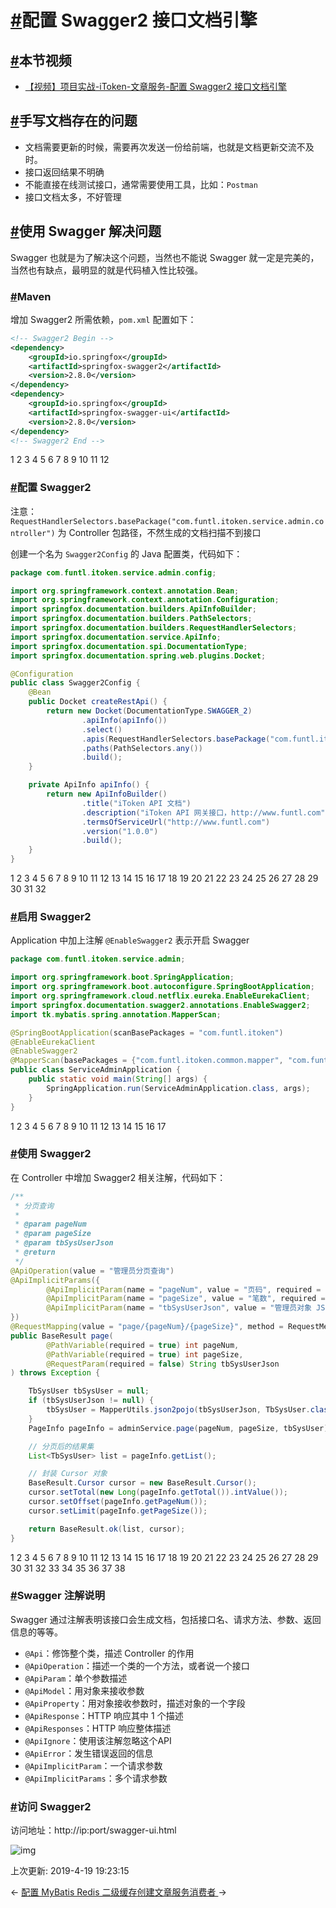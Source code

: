 # [#](https://funtl.com/zh/spring-cloud-itoken-codeing/Spring-Boot-配置-Swagger2-接口文档引擎.html#配置-swagger2-接口文档引擎)配置 Swagger2 接口文档引擎

## [#](https://funtl.com/zh/spring-cloud-itoken-codeing/Spring-Boot-配置-Swagger2-接口文档引擎.html#本节视频)本节视频

- [【视频】项目实战-iToken-文章服务-配置 Swagger2 接口文档引擎](https://www.bilibili.com/video/av29283857)

## [#](https://funtl.com/zh/spring-cloud-itoken-codeing/Spring-Boot-配置-Swagger2-接口文档引擎.html#手写文档存在的问题)手写文档存在的问题

- 文档需要更新的时候，需要再次发送一份给前端，也就是文档更新交流不及时。
- 接口返回结果不明确
- 不能直接在线测试接口，通常需要使用工具，比如：`Postman`
- 接口文档太多，不好管理

## [#](https://funtl.com/zh/spring-cloud-itoken-codeing/Spring-Boot-配置-Swagger2-接口文档引擎.html#使用-swagger-解决问题)使用 Swagger 解决问题

Swagger 也就是为了解决这个问题，当然也不能说 Swagger 就一定是完美的，当然也有缺点，最明显的就是代码植入性比较强。

### [#](https://funtl.com/zh/spring-cloud-itoken-codeing/Spring-Boot-配置-Swagger2-接口文档引擎.html#maven)Maven

增加 Swagger2 所需依赖，`pom.xml` 配置如下：

```xml
<!-- Swagger2 Begin -->
<dependency>
    <groupId>io.springfox</groupId>
    <artifactId>springfox-swagger2</artifactId>
    <version>2.8.0</version>
</dependency>
<dependency>
    <groupId>io.springfox</groupId>
    <artifactId>springfox-swagger-ui</artifactId>
    <version>2.8.0</version>
</dependency>
<!-- Swagger2 End -->
```

1
2
3
4
5
6
7
8
9
10
11
12

### [#](https://funtl.com/zh/spring-cloud-itoken-codeing/Spring-Boot-配置-Swagger2-接口文档引擎.html#配置-swagger2)配置 Swagger2

注意：`RequestHandlerSelectors.basePackage("com.funtl.itoken.service.admin.controller")` 为 Controller 包路径，不然生成的文档扫描不到接口

创建一个名为 `Swagger2Config` 的 Java 配置类，代码如下：

```java
package com.funtl.itoken.service.admin.config;

import org.springframework.context.annotation.Bean;
import org.springframework.context.annotation.Configuration;
import springfox.documentation.builders.ApiInfoBuilder;
import springfox.documentation.builders.PathSelectors;
import springfox.documentation.builders.RequestHandlerSelectors;
import springfox.documentation.service.ApiInfo;
import springfox.documentation.spi.DocumentationType;
import springfox.documentation.spring.web.plugins.Docket;

@Configuration
public class Swagger2Config {
    @Bean
    public Docket createRestApi() {
        return new Docket(DocumentationType.SWAGGER_2)
                .apiInfo(apiInfo())
                .select()
                .apis(RequestHandlerSelectors.basePackage("com.funtl.itoken.service.admin.controller"))
                .paths(PathSelectors.any())
                .build();
    }

    private ApiInfo apiInfo() {
        return new ApiInfoBuilder()
                .title("iToken API 文档")
                .description("iToken API 网关接口，http://www.funtl.com")
                .termsOfServiceUrl("http://www.funtl.com")
                .version("1.0.0")
                .build();
    }
}
```

1
2
3
4
5
6
7
8
9
10
11
12
13
14
15
16
17
18
19
20
21
22
23
24
25
26
27
28
29
30
31
32

### [#](https://funtl.com/zh/spring-cloud-itoken-codeing/Spring-Boot-配置-Swagger2-接口文档引擎.html#启用-swagger2)启用 Swagger2

Application 中加上注解 `@EnableSwagger2` 表示开启 Swagger

```java
package com.funtl.itoken.service.admin;

import org.springframework.boot.SpringApplication;
import org.springframework.boot.autoconfigure.SpringBootApplication;
import org.springframework.cloud.netflix.eureka.EnableEurekaClient;
import springfox.documentation.swagger2.annotations.EnableSwagger2;
import tk.mybatis.spring.annotation.MapperScan;

@SpringBootApplication(scanBasePackages = "com.funtl.itoken")
@EnableEurekaClient
@EnableSwagger2
@MapperScan(basePackages = {"com.funtl.itoken.common.mapper", "com.funtl.itoken.service.admin.mapper"})
public class ServiceAdminApplication {
    public static void main(String[] args) {
        SpringApplication.run(ServiceAdminApplication.class, args);
    }
}
```

1
2
3
4
5
6
7
8
9
10
11
12
13
14
15
16
17

### [#](https://funtl.com/zh/spring-cloud-itoken-codeing/Spring-Boot-配置-Swagger2-接口文档引擎.html#使用-swagger2)使用 Swagger2

在 Controller 中增加 Swagger2 相关注解，代码如下：

```java
/**
 * 分页查询
 *
 * @param pageNum
 * @param pageSize
 * @param tbSysUserJson
 * @return
 */
@ApiOperation(value = "管理员分页查询")
@ApiImplicitParams({
        @ApiImplicitParam(name = "pageNum", value = "页码", required = true, dataType = "int", paramType = "path"),
        @ApiImplicitParam(name = "pageSize", value = "笔数", required = true, dataType = "int", paramType = "path"),
        @ApiImplicitParam(name = "tbSysUserJson", value = "管理员对象 JSON 字符串", required = false, dataTypeClass = String.class, paramType = "json")
})
@RequestMapping(value = "page/{pageNum}/{pageSize}", method = RequestMethod.GET)
public BaseResult page(
        @PathVariable(required = true) int pageNum,
        @PathVariable(required = true) int pageSize,
        @RequestParam(required = false) String tbSysUserJson
) throws Exception {

    TbSysUser tbSysUser = null;
    if (tbSysUserJson != null) {
        tbSysUser = MapperUtils.json2pojo(tbSysUserJson, TbSysUser.class);
    }
    PageInfo pageInfo = adminService.page(pageNum, pageSize, tbSysUser);

    // 分页后的结果集
    List<TbSysUser> list = pageInfo.getList();

    // 封装 Cursor 对象
    BaseResult.Cursor cursor = new BaseResult.Cursor();
    cursor.setTotal(new Long(pageInfo.getTotal()).intValue());
    cursor.setOffset(pageInfo.getPageNum());
    cursor.setLimit(pageInfo.getPageSize());

    return BaseResult.ok(list, cursor);
}
```

1
2
3
4
5
6
7
8
9
10
11
12
13
14
15
16
17
18
19
20
21
22
23
24
25
26
27
28
29
30
31
32
33
34
35
36
37
38

### [#](https://funtl.com/zh/spring-cloud-itoken-codeing/Spring-Boot-配置-Swagger2-接口文档引擎.html#swagger-注解说明)Swagger 注解说明

Swagger 通过注解表明该接口会生成文档，包括接口名、请求方法、参数、返回信息的等等。

- `@Api`：修饰整个类，描述 Controller 的作用
- `@ApiOperation`：描述一个类的一个方法，或者说一个接口
- `@ApiParam`：单个参数描述
- `@ApiModel`：用对象来接收参数
- `@ApiProperty`：用对象接收参数时，描述对象的一个字段
- `@ApiResponse`：HTTP 响应其中 1 个描述
- `@ApiResponses`：HTTP 响应整体描述
- `@ApiIgnore`：使用该注解忽略这个API
- `@ApiError`：发生错误返回的信息
- `@ApiImplicitParam`：一个请求参数
- `@ApiImplicitParams`：多个请求参数

### [#](https://funtl.com/zh/spring-cloud-itoken-codeing/Spring-Boot-配置-Swagger2-接口文档引擎.html#访问-swagger2)访问 Swagger2

访问地址：http://ip:port/swagger-ui.html

![img](https://funtl.com/assets/Lusifer1534120243.png)

上次更新: 2019-4-19 19:23:15

← [配置 MyBatis Redis 二级缓存](https://funtl.com/zh/spring-cloud-itoken-codeing/Spring-Boot-配置-MyBatis-Redis-二级缓存.html)[创建文章服务消费者 ](https://funtl.com/zh/spring-cloud-itoken-codeing/创建文章服务消费者.html)→